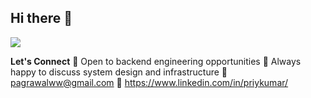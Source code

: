 ## Hi there 👋

![](https://komarev.com/ghpvc/?username=priykumar)

<!--
**priykumar/priykumar** is a ✨ _special_ ✨ repository because its `README.md` (this file) appears on your GitHub profile.
Staff Backend Engineer building scalable systems and infrastructure

Here are some ideas to get you started:

- 🔭 I’m currently working on ...
- 🌱 I’m currently learning ...
- 👯 I’m looking to collaborate on ...
- 🤔 I’m looking for help with ...
- 💬 Ask me about ...
- 📫 How to reach me: ...
- 😄 Pronouns: ...
- ⚡ Fun fact: ...
-->
**Let's Connect**
💼 Open to backend engineering opportunities
🤝 Always happy to discuss system design and infrastructure
📧 pagrawalww@gmail.com
💼 https://www.linkedin.com/in/priykumar/
